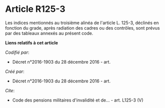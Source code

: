 # Article R125-3

Les indices mentionnés au troisième alinéa de l'article L. 125-3, déclinés en fonction du grade, après radiation des cadres
ou des contrôles, sont prévus par des tableaux annexés au présent code.

**Liens relatifs à cet article**

_Codifié par_:

  - Décret n°2016-1903 du 28 décembre 2016 - art.

_Créé par_:

  - Décret n°2016-1903 du 28 décembre 2016 - art.

_Cite_:

  - Code des pensions militaires d'invalidité et de... - art. L125-3 (V)
